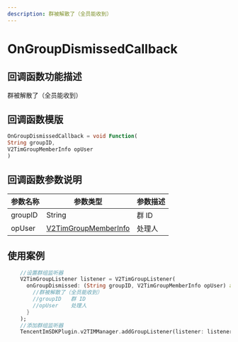 ```yaml
---
description: 群被解散了（全员能收到）
---
```


# OnGroupDismissedCallback

## 回调函数功能描述

群被解散了（全员能收到）

## 回调函数模版

```dart
OnGroupDismissedCallback = void Function(
String groupID,
V2TimGroupMemberInfo opUser
)
```

## 回调函数参数说明

| 参数名称    | 参数类型                                                                          | 参数描述 |
| ------- | ----------------------------------------------------------------------------- | ---- |
| groupID | String                                                                        | 群 ID |
| opUser  | [V2TimGroupMemberInfo](../../api/guan-jian-lei/group/v2timgroupmemberinfo.md) | 处理人  |

## 使用案例

```dart
    //设置群组监听器
    V2TimGroupListener listener = V2TimGroupListener(
      onGroupDismissed: (String groupID, V2TimGroupMemberInfo opUser) async {
        //群被解散了（全员能收到）
        //groupID	群 ID
        //opUser	处理人
      }
    );
    //添加群组监听器
    TencentImSDKPlugin.v2TIMManager.addGroupListener(listener: listener);
```


